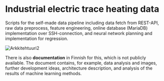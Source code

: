 # Industrial electric trace heating data
Scripts for the self-made data pipeline including data fetch from REST-API, raw data preprocess, feature engineering, online database (MariaDB) implementation over SSH-connection, and neural network planning and implementation for regression.

![Arkkitehtuuri2](https://user-images.githubusercontent.com/91312571/184708469-b946e73d-1c12-45f8-8081-9739ad49f953.jpg)

There is also **documentation** in Finnish for this, which is not publicly available. 
The document contains, for example, data analysis and images, further development ideas, architecture description, and analysis of the results of machine learning methods. 
